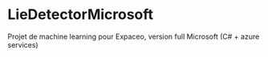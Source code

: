 # LieDetectorMicrosoft
Projet de machine learning pour Expaceo, version full Microsoft (C# + azure services)
